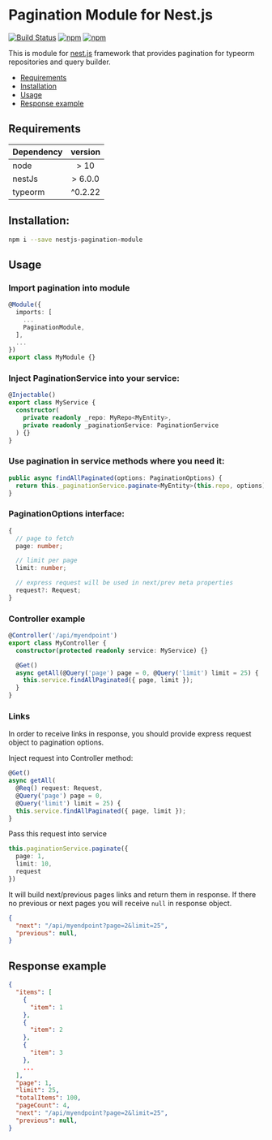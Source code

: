 # Pagination Module for Nest.js

[![Build Status](https://travis-ci.org/Konro1/nestjs-pagination-module.svg?branch=master)](https://travis-ci.org/Konro1/nestjs-pagination-module)
[![npm](https://www.npmjs.com/package/nestjs-pagination-module)](https://img.shields.io/npm/dw/nestjs-pagination-module)
[![npm](https://www.npmjs.com/package/nestjs-pagination-module)](https://img.shields.io/npm/v/nestjs-pagination-module)

This is module for [nest.js](https://nestjs.com/) framework that provides pagination for typeorm repositories and query builder.

* [Requirements](#requirements)
* [Installation](#installation)
* [Usage](#usage)
* [Response example](#response-example)

## Requirements

| Dependency | version |
|---|:-:|
| node  | > 10 |
| nestJs | > 6.0.0  |
| typeorm | ^0.2.22 |

## Installation:

```bash
npm i --save nestjs-pagination-module
```

## Usage

### Import pagination into module

```ts
@Module({
  imports: [
    ...
    PaginationModule,
  ],
  ...
})
export class MyModule {}
```

### Inject PaginationService into your service:

```ts
@Injectable()
export class MyService {
  constructor(
    private readonly _repo: MyRepo<MyEntity>,
    private readonly _paginationService: PaginationService
  ) {}
}
```

### Use pagination in service methods where you need it:

```ts
public async findAllPaginated(options: PaginationOptions) {
  return this._paginationService.paginate<MyEntity>(this.repo, options);
}
```

### PaginationOptions interface:

```ts
{
  // page to fetch
  page: number;

  // limit per page
  limit: number;

  // express request will be used in next/prev meta properties
  request?: Request;
}
```

### Controller example

```ts
@Controller('/api/myendpoint')
export class MyController {
  constructor(protected readonly service: MyService) {}

  @Get()
  async getAll(@Query('page') page = 0, @Query('limit') limit = 25) {
    this.service.findAllPaginated({ page, limit });
  }
}
```

### Links

In order to receive links in response, you should provide express request object to pagination options.

Inject request into Controller method:
```ts
@Get()
async getAll(
  @Req() request: Request,
  @Query('page') page = 0,
  @Query('limit') limit = 25) {
  this.service.findAllPaginated({ page, limit });
}
```
Pass this request into service

```ts
this.paginationService.paginate({
  page: 1,
  limit: 10,
  request
})
```
It will build next/previous pages links and return them in response. If there no previous or next pages you will receive `null` in response object.
```json
{
  "next": "/api/myendpoint?page=2&limit=25",
  "previous": null,
}
```

## Response example

```json
{
  "items": [
    {
      "item": 1
    },
    {
      "item": 2
    },
    {
      "item": 3
    },
    ...
  ],
  "page": 1,
  "limit": 25,
  "totalItems": 100,
  "pageCount": 4,
  "next": "/api/myendpoint?page=2&limit=25",
  "previous": null,
}
```
